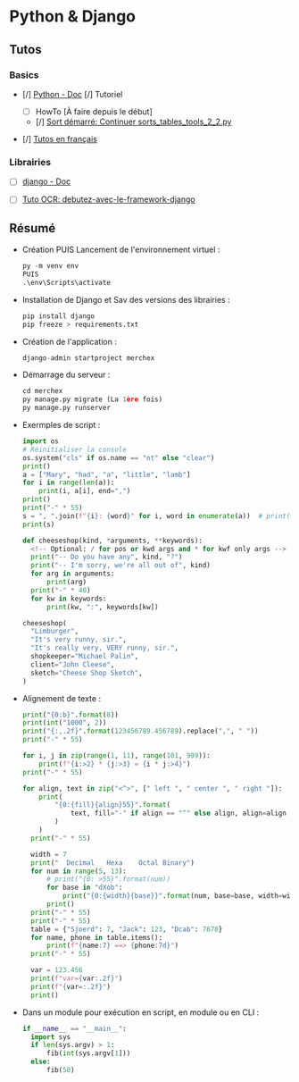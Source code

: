 # Python & Django

## Tutos

### Basics

* [/] [Python - Doc](https://docs.python.org/fr/3.8)
  [/]  Tutoriel
  * [ ] HowTo [À faire depuis le début]
  * [/] [Sort démarré: Continuer sorts_tables_tools_2_2.py](https://docs.python.org/3.13/howto/sorting.html#sortinghowto)
  
* [/] [Tutos en français](https://www.youtube.com/results?search_query=tuto+python+en+fran%C3%A7ais)

### Librairies

* [ ] [django - Doc](https://docs.djangoproject.com/fr/5.2/)

* [ ] [Tuto OCR: debutez-avec-le-framework-django](https://openclassrooms.com/fr/courses/7172076-debutez-avec-le-framework-django)

## Résumé

* Création PUIS Lancement de l'environnement virtuel :

  ```python
  py -m venv env
  PUIS
  .\env\Scripts\activate
  ```

* Installation de Django et Sav des versions des librairies :

  ```python
  pip install django
  pip freeze > requirements.txt
  ```

* Création de l'application :

  ```python
  django-admin startproject merchex
  ```

* Démarrage du serveur :

  ```python
  cd merchex
  py manage.py migrate (La 1ère fois)
  py manage.py runserver
  ```

* Exermples de script :

  ```python
  import os
  # Réinitialiser la console
  os.system("cls" if os.name == "nt" else "clear")
  print()
  a = ["Mary", "had", "a", "little", "lamb"]
  for i in range(len(a)):
      print(i, a[i], end=",")
  print()
  print("-" * 55)
  s = ", ".join(f"{i}: {word}" for i, word in enumerate(a))  # print(i, "word", end=",")
  print(s)
  ```
  
  ```python
  def cheeseshop(kind, *arguments, **keywords):
    <!-- Optional: / for pos or kwd args and * for kwf only args -->
    print("-- Do you have any", kind, "?")
    print("-- I'm sorry, we're all out of", kind)
    for arg in arguments:
        print(arg)
    print("-" * 40)
    for kw in keywords:
        print(kw, ":", keywords[kw])

  cheeseshop(
    "Limburger",
    "It's very runny, sir.",
    "It's really very, VERY runny, sir.",
    shopkeeper="Michael Palin",
    client="John Cleese",
    sketch="Cheese Shop Sketch",
  )
  ```

* Alignement de texte :
  
  ```python
  print("{0:b}".format(8))
  print(int("1000", 2))
  print("{:,.2f}".format(123456789.456789).replace(",", " "))
  print("-" * 55)

  for i, j in zip(range(1, 11), range(101, 999)):
      print(f"{i:>2} * {j:>3} = {i * j:>4}")
  print("-" * 55)

  for align, text in zip("<^>", [" left ", " center ", " right "]):
      print(
          "{0:{fill}{align}55}".format(
              text, fill="-" if align == "^" else align, align=align
          )
      )
    print("-" * 55)

    width = 7
    print("  Decimal   Hexa    Octal Binary")
    for num in range(5, 13):
        # print("{0: >55}".format(num))
        for base in "dXob":
            print("{0:{width}{base}}".format(num, base=base, width=width), end=" ")
        print()
    print("-" * 55)
    print("-" * 55)
    table = {"Sjoerd": 7, "Jack": 123, "Dcab": 7678}
    for name, phone in table.items():
        print(f"{name:7} ==> {phone:7d}")
    print("-" * 55)

    var = 123.456
    print(f"var={var:.2f}")
    print(f"{var=:.2f}")
    print()
  ```

* Dans un module pour exécution en script, en module ou en CLI :
  
  ```python
  if __name__ == "__main__":
    import sys
    if len(sys.argv) > 1:
        fib(int(sys.argv[1]))
    else:
        fib(50)
  ```
